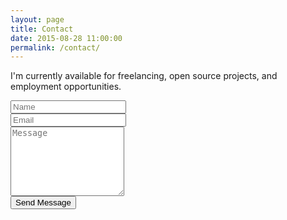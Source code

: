 ```yaml
---
layout: page
title: Contact
date: 2015-08-28 11:00:00
permalink: /contact/
---
```

I'm currently available for freelancing, open source projects, and employment opportunities.

<form action="http://formspree.io/{{ site.email }}" method="POST">
    <div class="form-group">
        <input type="name" class="form-control" name="name" placeholder="Name" required>
    </div>
    <div class="form-group">
        <input type="email" class="form-control" name="_replyto" placeholder="Email" required>
    </div>
    <div class="form-group">
        <textarea name="message" rows="7" class="form-control" name="message" placeholder="Message" required></textarea>
    </div>
    <input type="hidden" name="_subject" value="New contact form message!">
    <input type="text" name="_gotcha" style="display:none">
    <input type="hidden" name="_next" value="{{ "/sent.html" | prepend: site.baseurl | prepend: site.url }}">
    <button type="submit" class="btn btn-default">Send Message</button>
</form>